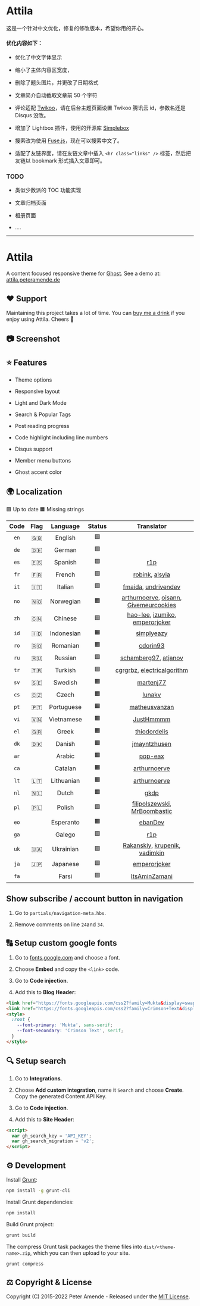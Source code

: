 # Attila

这是一个针对中文优化，修复的修改版本，希望你用的开心。

#### 优化内容如下：

*   优化了中文字体显示

*   缩小了主体内容区宽度，

*   删除了题头图片，并更改了日期格式

*   文章简介自动截取文章前 50 个字符

*   评论适配 [Twikoo](https://twikoo.js.org)，请在后台主题页面设置 Twikoo 腾讯云 id，参数名还是 Disqus 没改。

*   增加了 Lightbox 插件，使用的开源库 [Simplebox](https://github.com/libhide/simplebox.js)

*   搜索改为使用 [Fuse.js](https://fusejs.io/)，现在可以搜索中文了。

*   适配了友链界面，请在友链文章中插入 `<hr class="links" />` 标签，然后把友链以 bookmark 形式插入文章即可。

### TODO

*   类似少数派的 TOC 功能实现

*   文章归档页面

*   相册页面

*   ....

***

# Attila

A content focused responsive theme for [Ghost](https://github.com/tryghost/ghost/). See a demo at: [attila.peteramende.de](https://attila.peteramende.de/)

## ♥️ Support

Maintaining this project takes a lot of time. You can [buy me a drink](https://paypal.me/zutrinken) if you enjoy using Attila. Cheers 🍻

## 📷 Screenshot

## ⭐️ Features

*   Theme options

*   Responsive layout

*   Light and Dark Mode

*   Search & Popular Tags

*   Post reading progress

*   Code highlight including line numbers

*   Disqus support

*   Member menu buttons

*   Ghost accent color

## 🌍 Localization

🟩 Up to date  🟧 Missing strings

| Code | Flag |  Language  | Status |                                                                  Translator                                                                 |
| :--: | :--: | :--------: | :----: | :-----------------------------------------------------------------------------------------------------------------------------------------: |
| `en` | 🇬🇧 |   English  |   🟩   |                                                                                                                                             |
| `de` | 🇩🇪 |   German   |   🟩   |                                                                                                                                             |
| `es` | 🇪🇸 |   Spanish  |   🟩   |                                                        [r1p](https://github.com/r1p)                                                        |
| `fr` | 🇫🇷 |   French   |   🟩   |                                   [robink](https://github.com/robink), [alsyia](https://github.com/alsyia)                                  |
| `it` | 🇮🇹 |   Italian  |   🟩   |                              [fmaida](https://github.com/fmaida), [undrivendev](https://github.com/undrivendev)                             |
| `no` | 🇳🇴 |  Norwegian |   🟧   | [arthurnoerve](https://github.com/arthurnoerve), [oisann](https://github.com/oisann), [Givemeurcookies](https://github.com/givemeurcookies) |
| `zh` | 🇨🇳 |   Chinese  |   🟩   |        [hao-lee](https://github.com/hao-lee), [izumiko](https://github.com/izumiko), [emperorjoker](https://github.com/emperorjoker)        |
| `id` | 🇮🇩 | Indonesian |   🟧   |                                                 [simplyeazy](https://github.com/simplyeazy)                                                 |
| `ro` | 🇷🇴 |  Romanian  |   🟧   |                                                   [cdorin93](https://github.com/cdorin93)                                                   |
| `ru` | 🇷🇺 |   Russian  |   🟩   |                             [schamberg97](https://github.com/schamberg97), [atjanov](https://github.com/atjanov)                            |
| `tr` | 🇹🇷 |   Turkish  |   🟩   |                       [cgrgrbz](https://github.com/cgrgrbz), [electricalgorithm](https://github.com/electricalgorithm)                      |
| `sv` | 🇸🇪 |   Swedish  |   🟧   |                                                  [martenj77](https://github.com/martenj77)                                                  |
| `cs` | 🇨🇿 |    Czech   |   🟧   |                                                     [lunakv](https://github.com/lunakv)                                                     |
| `pt` | 🇵🇹 | Portuguese |   🟧   |                                              [matheusvanzan](https://github.com/matheusvanzan)                                              |
| `vi` | 🇻🇳 | Vietnamese |   🟧   |                                                  [JustHmmmm](https://github.com/justhmmmm)                                                  |
| `el` | 🇬🇷 |    Greek   |   🟧   |                                               [thiodordelis](https://github.com/thiodordelis)                                               |
| `dk` | 🇩🇰 |   Danish   |   🟧   |                                               [jmayntzhusen](https://github.com/jmayntzhusen)                                               |
| `ar` |      |   Arabic   |   🟧   |                                                    [pop-eax](https://github.com/pop-eax)                                                    |
| `ca` |      |   Catalan  |   🟧   |                                               [arthurnoerve](https://github.com/arthurnoerve)                                               |
| `lt` | 🇱🇹 | Lithuanian |   🟧   |                                               [arthurnoerve](https://github.com/arthurnoerve)                                               |
| `nl` | 🇳🇱 |    Dutch   |   🟧   |                                                       [gkdp](https://github.com/gkdp)                                                       |
| `pl` | 🇵🇱 |   Polish   |   🟩   |                     [filipolszewski](https://github.com/filipolszewski), [MrBoombastic](https://github.com/mrboombastic)                    |
| `eo` |      |  Esperanto |   🟧   |                                                    [ebanDev](https://github.com/ebanDev)                                                    |
| `ga` |      |   Galego   |   🟩   |                                                        [r1p](https://github.com/r1p)                                                        |
| `uk` | 🇺🇦 |  Ukrainian |   🟩   |         [Rakanskiy](https://github.com/rakanskiy), [krupenik](https://github.com/krupenik), [vadimkin](https://github.com/vadimkin)         |
| `ja` | 🇯🇵 |  Japanese  |   🟩   |                                               [emperorjoker](https://github.com/emperorjoker)                                               |
| `fa` |      |    Farsi   |   🟩   |                                              [ItsAminZamani](https://github.com/ItsAminZamani)                                              |

## Show subscribe / account button in navigation

1.  Go to `partials/navigation-meta.hbs`.

2.  Remove comments on line `24`and `34`.

## 🔠 Setup custom google fonts

1.  Go to [fonts.google.com](https://fonts.google.com/) and choose a font.

2.  Choose **Embed** and copy the `<link>` code.

3.  Go to **Code injection**.

4.  Add this to **Blog Header**:

```html
<link href="https://fonts.googleapis.com/css2?family=Mukta&display=swap" rel="stylesheet">
<link href="https://fonts.googleapis.com/css2?family=Crimson+Text&display=swap" rel="stylesheet">
<style>
  :root {
    --font-primary: 'Mukta', sans-serif;
    --font-secondary: 'Crimson Text', serif;
  }
</style>
```

## 🔍 Setup search

1.  Go to **Integrations**.

2.  Choose **Add custom integration**, name it `Search` and choose **Create**. Copy the generated Content API Key.

3.  Go to **Code injection**.

4.  Add this to **Site Header**:

```html
<script>
  var gh_search_key = 'API_KEY';
  var gh_search_migration = 'v2';
</script>
```

## ⚙️ Development

Install [Grunt](https://gruntjs.com/getting-started/):

```bash
npm install -g grunt-cli
```

Install Grunt dependencies:

```bash
npm install
```

Build Grunt project:

```bash
grunt build
```

The compress Grunt task packages the theme files into `dist/<theme-name>.zip`, which you can then upload to your site.

```bash
grunt compress
```

## ⚖️ Copyright & License

Copyright (C) 2015-2022 Peter Amende - Released under the [MIT License](https://github.com/zutrinken/attila/blob/master/LICENSE).
